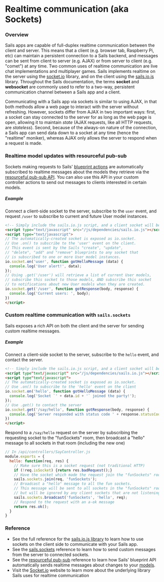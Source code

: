 # Realtime communication (aka Sockets)

### Overview

Sails apps are capable of full-duplex realtime communication between the client and server.  This means that a client (e.g. browser tab, Raspberry Pi, etc) can maintain a persistent connection to a Sails backend, and messages can be sent from client to server (e.g. AJAX) or from server to client (e.g. "comet") at any time.  Two common uses of realtime communication are live chat implementations and multiplayer games.  Sails implements realtime on the server using the [socket.io](http://socket.io) library, and on the client using the [sails.io.js](http://sailsjs.org/documentation/reference/web-sockets/socket-client/io-socket-on) library.  Throughout the Sails documentation, the terms **socket** and **websocket** are commonly used to refer to a two-way, persistent communication channel between a Sails app and a client.

Communicating with a Sails app via sockets is similar to using AJAX, in that both methods allow a web page to interact with the server without refreshing.  However, sockets differ from AJAX in two important ways: first, a socket can stay connected to the server for as long as the web page is open, allowing it to maintain _state_ (AJAX requests, like all HTTP requests, are _stateless_).  Second, because of the always-on nature of the connection, a Sails app can send data down to a socket at any time (hence the "realtime" moniker), whereas AJAX only allows the server to respond when a request is made.


### Realtime model updates with resourceful pub-sub

Sockets making requests to Sails' [blueprint actions](http://sailsjs.org/documentation/reference/blueprint-api) are automatically subscribed to realtime messages about the models they retrieve via the [resourceful pub-sub API](http://sailsjs.org/documentation/reference/web-sockets/resourceful-pub-sub).  You can also use this API in your custom controller actions to send out messages to clients interested in certain models.

##### Example

Connect a client-side socket to the server, subscribe to the `user` event, and request `/user` to subscribe to current and future User model instances.

```html
<!-- Simply include the sails.io.js script, and a client socket will be created for you -->
<script type="text/javascript" src="/js/dependencies/sails.io.js"></script>
<script type="text/javascript">
// The automatically-created socket is exposed as io.socket.
// Use .on() to subscribe to the 'user' event on the client.
// This event is sent by the Sails "create", "update",
// "delete", "add" and "remove" blueprints to any socket that
// is subscribed to one or more User model instances.
io.socket.on('user', function gotHelloMessage (data) {
  console.log('User alert!', data);
});
// Using .get('/user') will retrieve a list of current User models,
// subscribe this socket to those models, AND subscribe this socket
// to notifications about new User models when they are created.
io.socket.get('/user', function gotResponse(body, response) {
  console.log('Current users: ', body);
})
</script>
```

### Custom realtime communication with `sails.sockets`

Sails exposes a rich API on both the client and the server for sending custom realtime messages.

##### Example

Connect a client-side socket to the server, subscribe to the `hello` event, and contact the server.

```html
<!-- Simply include the sails.io.js script, and a client socket will be created for you -->
<script type"text/javascript" src="/js/dependencies/sails.io.js"></script>
<script type"text/javascript">
// The automatically-created socket is exposed as io.socket.
// Use .on() to subscribe to the 'hello' event on the client
io.socket.on('hello', function gotHelloMessage (data) {
  console.log('Socket `' + data.id + '` joined the party!');
});
// Use .get() to contact the server
io.socket.get('/say/hello', function gotResponse(body, response) {
  console.log('Server responded with status code ' + response.statusCode + ' and data: ', body);
})
</script>
```

Respond to a `/say/hello` request on the server by subscribing the requesting socket to the "funSockets" room, then broadcast a "hello" message to all sockets in that room (including the new one)

```javascript
// In /api/controllers/SayController.js
module.exports = {
  hello: function(req, res) {
    // Make sure this is a socket request (not traditional HTTP)
    if (!req.isSocket) {return res.badRequest();}
    // Have the socket which made the request join the "funSockets" room
    sails.sockets.join(req, 'funSockets');
    // Broadcast a "hello" message to all the fun sockets.
    // This message will be sent to all sockets in the "funSockets" room,
    // but will be ignored by any client sockets that are not listening-- i.e. that didn't call `io.socket.on('hello', ...)`
    sails.sockets.broadcast('funSockets', 'hello', req);
    // Respond to the request with an a-ok message
    return res.ok();
  }
}
```

### Reference

* See the full reference for the [sails.io.js library](http://sailsjs.org/documentation/reference/web-sockets/socket-client/io-socket-on) to learn how to use sockets on the client side to communicate with your Sails app.
* See the [sails.sockets](http://sailsjs.org/documentation/reference/web-sockets/sails-sockets) reference to learn how to send custom messages from the server to connected sockets.
* See the [resourceful pub-sub](http://sailsjs.org/documentation/reference/web-sockets/resourceful-pub-sub) reference to learn how Sails' blueprint API automatically sends realtime messages about changes to your [models](http://sailsjs.org/documentation/concepts/models-and-orm/models).
* Visit the [Socket.io](http://socket.io) website to learn more about the underlying library Sails uses for realtime communication

<docmeta name="displayName" value="Realtime">
